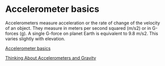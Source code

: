 <h1>Accelerometer basics</h1>

Accelerometers measure acceleration or the rate of change of the velocity of an object. They measure in meters per second squared (m/s2) or in G-forces (g). A single G-force on planet Earth is equivalent to 9.8 m/s2.  This varies slightly with elevation.  

<a href="https://learn.sparkfun.com/tutorials/accelerometer-basics/all">Accelerometer basics</a>

<a href="http://www.lunar.org/docs/LUNARclips/v5/v5n1/Accelerometers.html">Thinking About Accelerometers and Gravity</a>


<a href=""></a>


